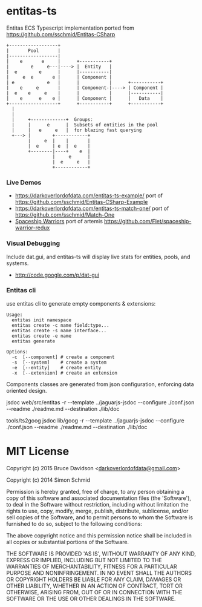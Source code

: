 # entitas-ts

Entitas ECS
Typescript implementation ported from https://github.com/sschmid/Entitas-CSharp

    +------------------+
    |       Pool       |
    |------------------|
    |    e       e     |      +-----------+
    |        e     e---|----> |  Entity   |
    |  e        e      |      |-----------|
    |     e  e       e |      | Component |
    | e            e   |      |           |      +-----------+
    |    e     e       |      | Component-|----> | Component |
    |  e    e     e    |      |           |      |-----------|
    |    e      e    e |      | Component |      |   Data    |
    +------------------+      +-----------+      +-----------+
      |
      |
      |     +-------------+  Groups:
      |     |      e      |  Subsets of entities in the pool
      |     |   e     e   |  for blazing fast querying
      +---> |        +------------+
            |     e  |    |       |
            |  e     | e  |  e    |
            +--------|----+    e  |
                     |     e      |
                     |  e     e   |
                     +------------+

### Live Demos
* https://darkoverlordofdata.com/entitas-ts-example/
    port of https://github.com/sschmid/Entitas-CSharp-Example
* https://darkoverlordofdata.com/entitas-ts-match-one/
    port of https://github.com/sschmid/Match-One
* [Spaceship Warriors](example.html) 
    port of artemis https://github.com/Flet/spaceship-warrior-redux


### Visual Debugging
Include dat.gui, and entitas-ts will display live stats for entities, pools, and systems.
 * http://code.google.com/p/dat-gui

### Entitas cli
use entitas cli to generate empty components & extensions:


    Usage:
      entitas init namespace
      entitas create -c name field:type...
      entitas create -s name interface...
      entitas create -e name
      entitas generate

    Options:
      -c  [--component] # create a component
      -s  [--system]    # create a system
      -e  [--entity]    # create entity
      -x  [--extension] # create an extension

Components classes are generated from json configuration, enforcing data oriented design.

jsdoc web/src/entitas -r --template ../jaguarjs-jsdoc --configure ./conf.json --readme ./readme.md --destination ./lib/doc

tools/ts2goog
jsdoc lib/goog -r --template ../jaguarjs-jsdoc --configure ./conf.json --readme ./readme.md --destination ./lib/doc

# MIT License

Copyright (c) 2015 Bruce Davidson &lt;darkoverlordofdata@gmail.com&gt;

Copyright (c) 2014 Simon Schmid

Permission is hereby granted, free of charge, to any person obtaining
a copy of this software and associated documentation files (the
'Software'), to deal in the Software without restriction, including
without limitation the rights to use, copy, modify, merge, publish,
distribute, sublicense, and/or sell copies of the Software, and to
permit persons to whom the Software is furnished to do so, subject to
the following conditions:

The above copyright notice and this permission notice shall be
included in all copies or substantial portions of the Software.

THE SOFTWARE IS PROVIDED 'AS IS', WITHOUT WARRANTY OF ANY KIND,
EXPRESS OR IMPLIED, INCLUDING BUT NOT LIMITED TO THE WARRANTIES OF
MERCHANTABILITY, FITNESS FOR A PARTICULAR PURPOSE AND NONINFRINGEMENT.
IN NO EVENT SHALL THE AUTHORS OR COPYRIGHT HOLDERS BE LIABLE FOR ANY
CLAIM, DAMAGES OR OTHER LIABILITY, WHETHER IN AN ACTION OF CONTRACT,
TORT OR OTHERWISE, ARISING FROM, OUT OF OR IN CONNECTION WITH THE
SOFTWARE OR THE USE OR OTHER DEALINGS IN THE SOFTWARE.
